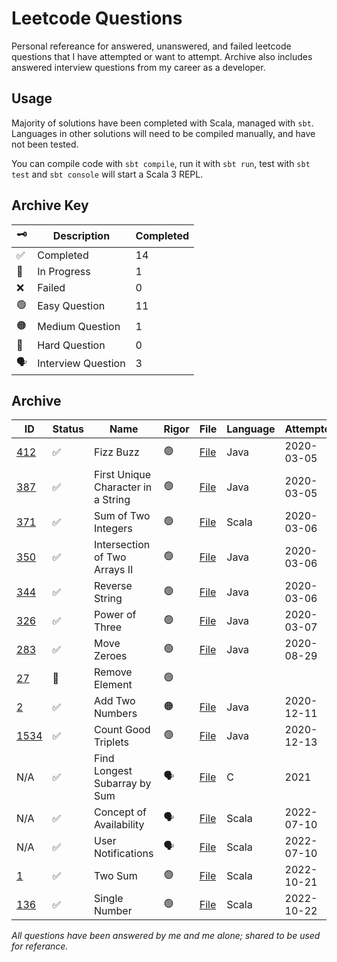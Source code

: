 # Leetcode Questions

Personal refereance for answered, unanswered, and failed leetcode questions that I have attempted or want to attempt.
Archive also includes answered interview questions from my career as a developer.

## Usage

Majority of solutions have been completed with Scala, managed with `sbt`.
Languages in other solutions will need to be compiled manually, and have not been tested.

You can compile code with `sbt compile`, run it with `sbt run`, test with `sbt test` and `sbt console` will start a Scala 3 REPL.

## Archive Key

| :old_key:          | Description        | Completed |
| ------------------ | ------------------ | --------- |
| :white_check_mark: | Completed          | 14        |
| :construction:     | In Progress        | 1         |
| :x:                | Failed             | 0         |
| :green_circle:     | Easy Question      | 11        |
| :orange_circle:    | Medium Question    | 1         |
| :red_circle:       | Hard Question      | 0         |
| :speaking_head:    | Interview Question | 3         |

## Archive

| ID                                                                       | Status             | Name                               | Rigor           | File                                                                                                       | Language | Attempted  | Completed  |
| ------------------------------------------------------------------------ | ------------------ | ---------------------------------- | --------------- | ---------------------------------------------------------------------------------------------------------- | -------- | ---------- | ---------- |
| [412](https://leetcode.com/problems/fizz-buzz/)                          | :white_check_mark: | Fizz Buzz                          | :green_circle:  | [File](src/main/scala/easy/fizzbuzz/Fizzbuzz.java)                                                         | Java     | 2020-03-05 | 2020-03-05 |
| [387](https://leetcode.com/problems/first-unique-character-in-a-string/) | :white_check_mark: | First Unique Character in a String | :green_circle:  | [File](src/main/scala/easy/firstUniqueCharInString/FirstUniqueCharInString.java)                           | Java     | 2020-03-05 | 2020-03-05 |
| [371](https://leetcode.com/problems/sum-of-two-integers/)                | :white_check_mark:️ | Sum of Two Integers                | :green_circle:  | [File](src/main/scala/easy/sumOfTwoIntegers/Solution.scala)                                                | Scala    | 2020-03-06 | 2022-10-21 |
| [350](https://leetcode.com/problems/intersection-of-two-arrays-ii/)      | :white_check_mark: | Intersection of Two Arrays II      | :green_circle:  | [File](src/main/scala/easy/intersectionOfArraysII/IntersectionOfArraysII.java)                             | Java     | 2020-03-06 | 2020-03-06 |
| [344](https://leetcode.com/problems/reverse-string/)                     | :white_check_mark: | Reverse String                     | :green_circle:  | [File](src/main/scala/easy/reverseString/ReverseString.java)                                               | Java     | 2020-03-06 | 2020-03-06 |
| [326](https://leetcode.com/problems/power-of-three/)                     | :white_check_mark: | Power of Three                     | :green_circle:  | [File](src/main/scala/easy/powerOfThree/PowerOfThree.java)                                                 | Java     | 2020-03-07 | 2020-03-07 |
| [283](https://leetcode.com/problems/move-zeroes/)                        | :white_check_mark: | Move Zeroes                        | :green_circle:  | [File](src/main/scala/easy/moveZeroes/MoveZeroes.java)                                                     | Java     | 2020-08-29 | 2020-08-29 |
| [27](https://leetcode.com/problems/remove-element/)                      | :construction:     | Remove Element                     | :green_circle:  |                                                                                                            |          |            |            |
| [2](https://leetcode.com/problems/add-two-numbers/)                      | :white_check_mark: | Add Two Numbers                    | :orange_circle: | [File](src/main/scala/medium/addTwoNumbers/AddTwoNumbers.java)                                             | Java     | 2020-12-11 | 2020-12-11 |
| [1534](https://leetcode.com/problems/count-good-triplets/)               | :white_check_mark: | Count Good Triplets                | :green_circle:  | [File](src/main/scala/easy/countGoodTriplets/CountGoodTriplets.java)                                       | Java     | 2020-12-13 | 2020-12-18 |
| N/A                                                                      | :white_check_mark:️ | Find Longest Subarray by Sum       | :speaking_head: | [File](src/main/scala/interview/findLongestSubarrayBySum/findLongestSubarrayBySum.c)                       | C        | 2021       | 2021       |
| N/A                                                                      | :white_check_mark:️ | Concept of Availability            | :speaking_head: | [File](src/main/scala/interview/naturalTransformationsBV/src/main/scala/timeslots/TimeSlots.scala)         | Scala    | 2022-07-10 | 2022-07-10 |
| N/A                                                                      | :white_check_mark:️ | User Notifications                 | :speaking_head: | [File](src/main/scala/interview/naturalTransformationsBV/src/main/scala/notifications/Notifications.scala) | Scala    | 2022-07-10 | 2022-07-10 |
| [1](https://leetcode.com/problems/two-sum/)                              | :white_check_mark: | Two Sum                            | :green_circle:  | [File](src/main/scala/easy/twoSum/Solution.scala)                                                          | Scala    | 2022-10-21 | 2022-10-21 |
| [136](https://leetcode.com/problems/single-number/)                      | :white_check_mark: | Single Number                      | :green_circle:  | [File](src/main/scala/easy/singleNumber/Solution.scala)                                                    | Scala    | 2022-10-22 | 2022-10-22 |

_All questions have been answered by me and me alone; shared to be used for referance._

